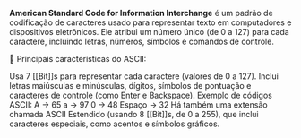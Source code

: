 **American Standard Code for Information Interchange**
é um padrão de codificação de caracteres usado para representar texto em computadores e dispositivos eletrônicos. Ele atribui um número único (de 0 a 127) para cada caractere, incluindo letras, números, símbolos e comandos de controle.

📌 Principais características do ASCII:

Usa 7 [[Bit]]s para representar cada caractere (valores de 0 a 127).
Inclui letras maiúsculas e minúsculas, dígitos, símbolos de pontuação e caracteres de controle (como Enter e Backspace).
Exemplo de códigos ASCII:
A → 65
a → 97
0 → 48
Espaço → 32
Há também uma extensão chamada ASCII Estendido (usando 8 [[Bit]]s, de 0 a 255), que inclui caracteres especiais, como acentos e símbolos gráficos.